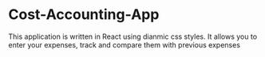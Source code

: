 # Cost-Accounting-App
This application is written in React using dianmic css styles. It allows you to enter your expenses, track and compare them with previous expenses
